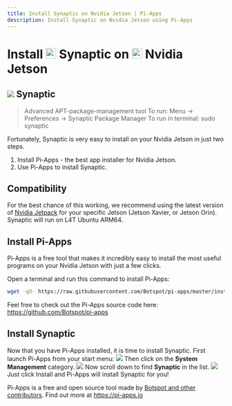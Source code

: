 ```yaml
---
title: Install Synaptic on Nvidia Jetson | Pi-Apps
description: Install Synaptic on Nvidia Jetson using Pi-Apps
---
```

<div class="simple-install-content content">

# Install <img src="/img/app-icons/Synaptic/icon-64.png" height=24> Synaptic on <img src=/img/other-icons/nvidia-icon.svg height=24> Nvidia Jetson

## <img src="/img/app-icons/Synaptic/icon-64.png"> Synaptic
> Advanced APT-package-management tool
> To run: Menu -> Preferences -> Synaptic Package Manager
> To run in terminal: sudo synaptic

Fortunately, Synaptic is very easy to install on your Nvidia Jetson in just two steps.
1. Install Pi-Apps - the best app installer for Nvidia Jetson.
2. Use Pi-Apps to install Synaptic.
</div>
<div class="simple-install-content content">

## Compatibility
For the best chance of this working, we recommend using the latest version of [Nvidia Jetpack](https://developer.nvidia.com/embedded/jetpack-archive) for your specific Jetson (Jetson Xavier, or Jetson Orin).
Synaptic will run on L4T Ubuntu ARM64.
</div>
<div class="simple-install-content content">

## Install Pi-Apps

Pi-Apps is a free tool that makes it incredibly easy to install the most useful programs on your Nvidia Jetson with just a few clicks.

Open a terminal and run this command to install Pi-Apps:
```bash
wget -qO- https://raw.githubusercontent.com/Botspot/pi-apps/master/install | bash
```
Feel free to check out the Pi-Apps source code here: https://github.com/Botspot/pi-apps
</div>
<div class="simple-install-content content">

## Install Synaptic

Now that you have Pi-Apps installed, it is time to install Synaptic.
First launch Pi-Apps from your start menu:
<img src="/img/start-menu.png">
Then click on the <b>System Management</b> category.
<img src="/img/category-selections/System Management.png">
Now scroll down to find <b>Synaptic</b> in the list.
<img src="/img/app-icons/Synaptic/app-selection.png">
Just click Install and Pi-Apps will install Synaptic for you!
</div>
<div class="simple-install-content content">

Pi-Apps is a free and open source tool made by [Botspot and other contributors](/about/#contributors). Find out more at https://pi-apps.io
</div>
